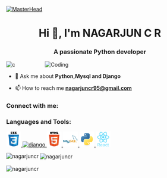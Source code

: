 [![MasterHead](https://repository-images.githubusercontent.com/588181932/e36ec678-7984-4cdd-8e4c-a3932772ff8e)](https://github.com/nagarjuncr/nagarjuncr)




<h1 align="center">Hi 👋, I'm NAGARJUN C R</h1>
<h3 align="center">A passionate Python developer</h3>
<img align="right" alt="Coding" width="400" src="https://camo.githubusercontent.com/4516939d8c0ca8859a6bb2c046311baf3d877c4852b8237ee2c144c5109cfc07/68747470733a2f2f63646e2e6472696262626c652e636f6d2f75736572732f313733323336382f73637265656e73686f74732f363535333837322f7765625f646576656c6f7065722e676966">
<p align="left"> <img src="https://komarev.com/ghpvc/?username=crabhi01&label=Profile%20views&color=0e75b6&style=flat" alt="c" /> </p>


- 💬 Ask me about **Python,Mysql and Django**

- 📫 How to reach me **nagarjuncr95@gmail.com**

<h3 align="left">Connect with me:</h3>
<p align="left">
</p>

<h3 align="left">Languages and Tools:</h3>
<p align="left"> <a href="https://www.w3schools.com/css/" target="_blank" rel="noreferrer"> <img src="https://raw.githubusercontent.com/devicons/devicon/master/icons/css3/css3-original-wordmark.svg" alt="css3" width="40" height="40"/> </a> <a href="https://www.djangoproject.com/" target="_blank" rel="noreferrer"> <img src="https://cdn.worldvectorlogo.com/logos/django.svg" alt="django" width="40" height="40"/> </a> <a href="https://www.w3.org/html/" target="_blank" rel="noreferrer"> <img src="https://raw.githubusercontent.com/devicons/devicon/master/icons/html5/html5-original-wordmark.svg" alt="html5" width="40" height="40"/> </a> <a href="https://www.mysql.com/" target="_blank" rel="noreferrer"> <img src="https://raw.githubusercontent.com/devicons/devicon/master/icons/mysql/mysql-original-wordmark.svg" alt="mysql" width="40" height="40"/> </a> <a href="https://www.python.org" target="_blank" rel="noreferrer"> <img src="https://raw.githubusercontent.com/devicons/devicon/master/icons/python/python-original.svg" alt="python" width="40" height="40"/> </a> <a href="https://reactjs.org/" target="_blank" rel="noreferrer"> <img src="https://raw.githubusercontent.com/devicons/devicon/master/icons/react/react-original-wordmark.svg" alt="react" width="40" height="40"/> </a> </p>

<p><img align="left" src="https://github-readme-stats.vercel.app/api/top-langs?username=nagarjuncr&show_icons=true&locale=en&layout=compact" alt="nagarjuncr" /></p>

<p>&nbsp;<img align="center" src="https://github-readme-stats.vercel.app/api?username=nagarjuncr&show_icons=true&locale=en" alt="nagarjuncr" /></p>

<p><img align="center" src="https://github-readme-streak-stats.herokuapp.com/?user=nagarjuncr&" alt="nagarjuncr" /></p>
